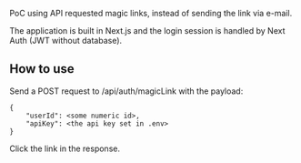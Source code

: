 PoC using API requested magic links, instead of sending the link via e-mail.

The application is built in Next.js and the login session is handled by Next Auth (JWT without database).

## How to use

Send a POST request to /api/auth/magicLink with the payload:

```
{
    "userId": <some numeric id>,
    "apiKey": <the api key set in .env>
}
```

Click the link in the response.
